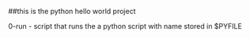 ##this is the python hello world project  

0-run - script that runs the a python script with name stored in $PYFILE